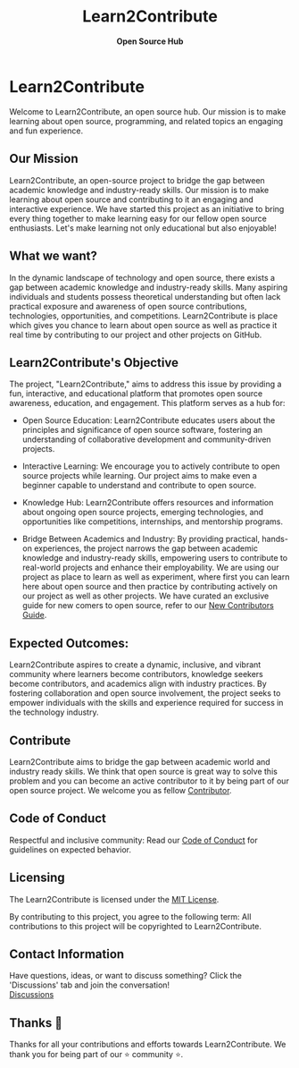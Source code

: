 <div align="center">
  <h1>Learn2Contribute</h1>
  <strong>Open Source Hub</strong><br>
</div>
<br>

# Learn2Contribute

Welcome to Learn2Contribute, an open source hub. Our mission is to make learning about open source, programming, and related topics an engaging and fun experience. 

## Our Mission

Learn2Contribute, an open-source project to bridge the gap between academic knowledge and industry-ready skills. Our mission is to make learning about open source and contributing to it an engaging and interactive experience. We have started this project as an initiative to bring every thing together to make learning easy for our fellow open source enthusiasts. Let's make learning not only educational but also enjoyable!


## What we want?

In the dynamic landscape of technology and open source, there exists a gap between academic knowledge and industry-ready skills. Many aspiring individuals and students possess theoretical understanding but often lack practical exposure and awareness of open source contributions, technologies, opportunities, and competitions. Learn2Contribute is place which gives you chance to learn about open source as well as practice it real time by contributing to our project and other projects on GitHub.

## Learn2Contribute's Objective

The project, "Learn2Contribute," aims to address this issue by providing a fun, interactive, and educational platform that promotes open source awareness, education, and engagement. This platform serves as a hub for:

- Open Source Education: Learn2Contribute educates users about the principles and significance of open source software, fostering an understanding of collaborative development and community-driven projects.

- Interactive Learning: We encourage you to actively contribute to open source projects while learning. Our project aims to make even a beginner capable to understand and contribute to open source.

- Knowledge Hub: Learn2Contribute offers resources and information about ongoing open source projects, emerging technologies, and opportunities like competitions, internships, and mentorship programs.

- Bridge Between Academics and Industry: By providing practical, hands-on experiences, the project narrows the gap between academic knowledge and industry-ready skills, empowering users to contribute to real-world projects and enhance their employability. We are using our project as place to learn as well as experiment, where first you can learn here about open source and then practice by contributing actively on our project as well as other projects. We have curated an exclusive guide for new comers to open source, refer to our [New Contributors Guide](/new_contributors.md).


## Expected Outcomes:

Learn2Contribute aspires to create a dynamic, inclusive, and vibrant community where learners become contributors, knowledge seekers become contributors, and academics align with industry practices. By fostering collaboration and open source involvement, the project seeks to empower individuals with the skills and experience required for success in the technology industry.

## Contribute
Learn2Contribute aims to bridge the gap between academic world and industry ready skills. We think that open source is great way to solve this problem and you can become an
active contributor to it by being part of our open source project. We welcome you as fellow [Contributor](contribute.md).


## Code of Conduct
Respectful and inclusive community: Read our [Code of Conduct](code-of-conduct.md) for guidelines on expected behavior. <br/>

## Licensing

The Learn2Contribute is licensed under the [MIT License](https://github.com/rishikeshsamant/Learn2Contribute/blob/main/LICENSE). 

By contributing to this project, you agree to the following term: All contributions to this project will be copyrighted to Learn2Contribute.

## Contact Information
Have questions, ideas, or want to discuss something? Click the 'Discussions' tab and join the conversation! <br/>
[Discussions](https://github.com/rishikeshsamant/Learn2Contribute/discussions)

## Thanks 💜
Thanks for all your contributions and efforts towards Learn2Contribute. We thank you for being part of our ⭐ community ⭐.

